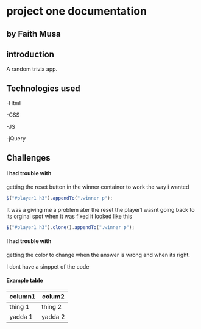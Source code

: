 # project one documentation

## by Faith Musa

## introduction

A random trivia app.

## Technologies used

-Html

-CSS

-JS

-jQuery

## Challenges

#### I had trouble with

getting the reset button in the winner container to work the way i wanted

```js
$("#player1 h3").appendTo(".winner p");
```

It was a giving me a problem ater the reset the player1 wasnt going back to its orginal spot when it was fixed it looked like this

```js
$("#player1 h3").clone().appendTo(".winner p");
```

#### I had trouble with

getting the color to change when the answer is wrong and when its right.

I dont have a sinppet of the code

#### Example table

| column1 | colum2  |
| ------- | ------- |
| thing 1 | thing 2 |
| yadda 1 | yadda 2 |
